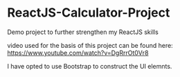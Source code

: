 # ReactJS-Calculator-Project
Demo project to further strengthen my ReactJS skills

video used for the basis of this project can be found here: https://www.youtube.com/watch?v=DgRrrOt0Vr8

I have opted to use Bootstrap to construct the UI elemnts.
